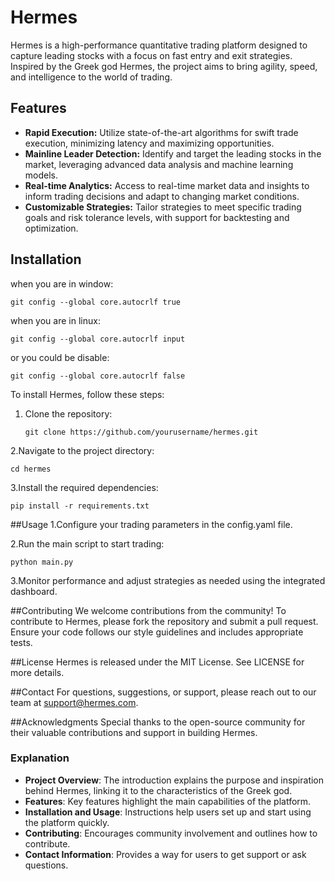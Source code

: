 # Hermes

  Hermes is a high-performance quantitative trading platform designed to capture leading stocks with a focus on fast entry and exit strategies. Inspired by the Greek god Hermes, the project aims to bring agility, speed, and intelligence to the world of trading.

## Features

- **Rapid Execution:** Utilize state-of-the-art algorithms for swift trade execution, minimizing latency and maximizing opportunities.
- **Mainline Leader Detection:** Identify and target the leading stocks in the market, leveraging advanced data analysis and machine learning models.
- **Real-time Analytics:** Access to real-time market data and insights to inform trading decisions and adapt to changing market conditions.
- **Customizable Strategies:** Tailor strategies to meet specific trading goals and risk tolerance levels, with support for backtesting and optimization.

## Installation
when you are in window:
```buildoutcfg
git config --global core.autocrlf true
```

when you are in linux:
```
git config --global core.autocrlf input
```
or you could be disable:
```
git config --global core.autocrlf false
```

  To install Hermes, follow these steps:
1. Clone the repository:
   ```
   git clone https://github.com/yourusername/hermes.git
   ```

2.Navigate to the project directory:
  ```
  cd hermes
  ```

3.Install the required dependencies:
  ```
  pip install -r requirements.txt
  ```

##Usage
  1.Configure your trading parameters in the config.yaml file.
  
  2.Run the main script to start trading:
  
  ```python main.py```

  3.Monitor performance and adjust strategies as needed using the integrated dashboard.

##Contributing
  We welcome contributions from the community! To contribute to Hermes, please fork the repository and submit a pull request. Ensure your code follows our style guidelines and includes appropriate tests.

##License
  Hermes is released under the MIT License. See LICENSE for more details.

##Contact
  For questions, suggestions, or support, please reach out to our team at support@hermes.com.

##Acknowledgments
  Special thanks to the open-source community for their valuable contributions and support in building Hermes.

### Explanation

- **Project Overview**: The introduction explains the purpose and inspiration behind Hermes, linking it to the characteristics of the Greek god.
- **Features**: Key features highlight the main capabilities of the platform.
- **Installation and Usage**: Instructions help users set up and start using the platform quickly.
- **Contributing**: Encourages community involvement and outlines how to contribute.
- **Contact Information**: Provides a way for users to get support or ask questions.
